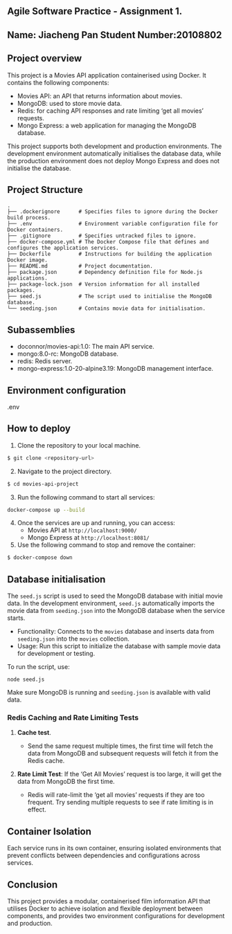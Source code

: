 ## Agile Software Practice - Assignment 1.
## Name: Jiacheng Pan Student Number:20108802

## Project overview

This project is a Movies API application containerised using Docker. It contains the following components:

- Movies API: an API that returns information about movies.
- MongoDB: used to store movie data.
- Redis: for caching API responses and rate limiting ‘get all movies’ requests.
- Mongo Express: a web application for managing the MongoDB database.

This project supports both development and production environments. The development environment automatically initialises the database data, while the production environment does not deploy Mongo Express and does not initialise the database.

## Project Structure
```
.
├── .dockerignore      # Specifies files to ignore during the Docker build process.
├── .env               # Environment variable configuration file for Docker containers.
├── .gitignore         # Specifies untracked files to ignore.
├── docker-compose.yml # The Docker Compose file that defines and configures the application services.
├── Dockerfile         # Instructions for building the application Docker image.
├── README.md          # Project documentation.
├── package.json       # Dependency definition file for Node.js applications.
├── package-lock.json  # Version information for all installed packages.
├── seed.js            # The script used to initialise the MongoDB database.
└── seeding.json       # Contains movie data for initialisation.
```

## Subassemblies

- doconnor/movies-api:1.0: The main API service.
- mongo:8.0-rc: MongoDB database.
- redis: Redis server.
- mongo-express:1.0-20-alpine3.19: MongoDB management interface.

## Environment configuration
 .env


## How to deploy
1. Clone the repository to your local machine.
```sh
$ git clone <repository-url>
```
2. Navigate to the project directory.
```sh
$ cd movies-api-project
```
3. Run the following command to start all services:
```sh
docker-compose up --build
```
4. Once the services are up and running, you can access:
   - Movies API at `http://localhost:9000/`
   - Mongo Express at `http://localhost:8081/`
5. Use the following command to stop and remove the container:
```sh
$ docker-compose down
```

## Database initialisation
The `seed.js` script is used to seed the MongoDB database with initial movie data. In the development environment, `seed.js` automatically imports the movie data from `seeding.json` into the MongoDB database when the service starts.

- Functionality: Connects to the `movies` database and inserts data from `seeding.json` into the `movies` collection.
- Usage: Run this script to initialize the database with sample movie data for development or testing.

To run the script, use:
```
node seed.js
```
Make sure MongoDB is running and `seeding.json` is available with valid data.

### Redis Caching and Rate Limiting Tests

1. **Cache test**.
   - Send the same request multiple times, the first time will fetch the data from MongoDB and subsequent requests will fetch it from the Redis cache.

2. **Rate Limit Test**: If the ‘Get All Movies’ request is too large, it will get the data from MongoDB the first time.
   - Redis will rate-limit the ‘get all movies’ requests if they are too frequent. Try sending multiple requests to see if rate limiting is in effect.

## Container Isolation
Each service runs in its own container, ensuring isolated environments that prevent conflicts between dependencies and configurations across services.

## Conclusion
This project provides a modular, containerised film information API that utilises Docker to achieve isolation and flexible deployment between components, and provides two environment configurations for development and production.
